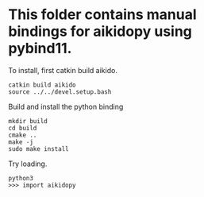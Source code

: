 # This folder contains manual bindings for aikidopy using pybind11.

To install, first catkin build aikido.
```
catkin build aikido
source ../../devel.setup.bash
```

Build and install the python binding
```
mkdir build
cd build
cmake ..
make -j
sudo make install
```

Try loading.
```
python3
>>> import aikidopy
```

